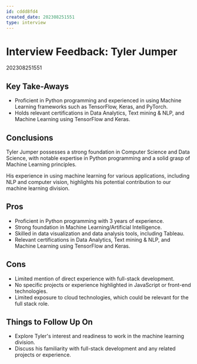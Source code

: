 ```yaml
---
id: cddd8fd4 
created_date: 202308251551
type: interview
---
```


# Interview Feedback: Tyler Jumper

202308251551

## Key Take-Aways

- Proficient in Python programming and experienced in using Machine Learning frameworks such as TensorFlow, Keras, and PyTorch.
- Holds relevant certifications in Data Analytics, Text mining & NLP, and Machine Learning using TensorFlow and Keras.

## Conclusions

Tyler Jumper possesses a strong foundation in Computer Science and Data Science, with notable expertise in Python programming and a solid grasp of Machine Learning principles. 

His experience in using machine learning for various applications, including NLP and computer vision, highlights his potential contribution to our machine learning division. 

## Pros

- Proficient in Python programming with 3 years of experience.
- Strong foundation in Machine Learning/Artificial Intelligence.
- Skilled in data visualization and data analysis tools, including Tableau.
- Relevant certifications in Data Analytics, Text mining & NLP, and Machine Learning using TensorFlow and Keras.

## Cons

- Limited mention of direct experience with full-stack development.
- No specific projects or experience highlighted in JavaScript or front-end technologies.
- Limited exposure to cloud technologies, which could be relevant for the full stack role.

## Things to Follow Up On

- Explore Tyler's interest and readiness to work in the machine learning division.
- Discuss his familiarity with full-stack development and any related projects or experience.

